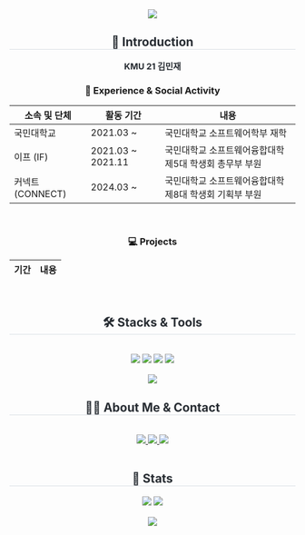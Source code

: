 <div align="center">
  <img src="https://capsule-render.vercel.app/api?type=waving&color=0:865050,100:cd0e01&height=120&text=Hello!%20World&animation=&fontColor=b72a2a&fontSize=60" />
</div>

<div align="center">
  <h2 style="border-bottom: 1px solid #d8dee4; color: #282d33;">🤷 Introduction</h2>
  <div style="font-weight: 700; font-size: 15px; text-align: center; color: #282d33;">KMU 21 김민재</div>
</div>

<h3 align="center">🏫 Experience & Social Activity</h3>
<div align="center">
  <table>
    <thead>
      <tr>
        <th>소속 및 단체</th>
        <th>활동 기간</th>
        <th>내용</th>
      </tr>
    </thead>
    <tbody>
      <tr>
        <td>국민대학교</td>
        <td>2021.03 ~</td>
        <td>국민대학교 소프트웨어학부 재학</td>
      </tr>
      <tr>
        <td>이프 (IF)</td>
        <td>2021.03 ~ 2021.11</td>
        <td>국민대학교 소프트웨어융합대학 제5대 학생회 총무부 부원</td>
      </tr>
      <tr>
        <td>커넥트 (CONNECT)</td>
        <td>2024.03 ~</td>
        <td>국민대학교 소프트웨어융합대학 제8대 학생회 기획부 부원</td>
      </tr>
    </tbody>
  </table>
</div>

<br/>

<h3 align="center">💻 Projects</h3>
<div align="center">
  <table>
    <thead>
      <tr>
        <th>기간</th>
        <th>내용</th>
      </tr>
    </thead>
    <tbody>
      <!-- 프로젝트 내용을 여기에 추가하세요 -->
    </tbody>
  </table>
</div>

<br/>

<div align="center">
  <h2 style="border-bottom: 1px solid #d8dee4; color: #282d33;">🛠️ Stacks & Tools</h2>
  <br>
  <div style="margin: 0 auto; text-align: center;">
    <img src="https://img.shields.io/badge/C++-00599C?style=flat&logo=C%2B%2B&logoColor=white">
    <img src="https://img.shields.io/badge/Git-F05032?style=flat&logo=Git&logoColor=white">
    <img src="https://img.shields.io/badge/Python-3776AB?style=flat&logo=Python&logoColor=white">
    <img src="https://img.shields.io/badge/Java-007396?style=flat&logo=Java&logoColor=white">
  </div>
  <br/>
  <img src="https://img.shields.io/badge/Visual_Studio_Code-0078D4?style=for-the-badge&logo=visual%20studio%20code&logoColor=white">
</div>

<div align="center">
  <h2 style="border-bottom: 1px solid #d8dee4; color: #282d33;">🧑‍💻 About Me & Contact</h2>
  <br>
  <div align="center">
    <a href="https://www.instagram.com/dlawoct/">
      <img src="https://img.shields.io/badge/Instagram-E4405F?style=flat&logo=Instagram&logoColor=white&link=https://www.instagram.com/dlawoct/">
    </a>
    <a href="https://www.notion.so/2024-S-S-a607934fc8a74fb085d04ee141f43537">
      <img src="https://img.shields.io/badge/Notion-000000?style=flat&logo=Notion&logoColor=white&link=https://www.notion.so/2024-S-S-a607934fc8a74fb085d04ee141f43537">
    </a>
    <a href="mailto:alswo3333@kookmin.ac.kr">
      <img src="https://img.shields.io/badge/Gmail-EA4335?style=flat&logo=Gmail&logoColor=white&link=mailto:alswo3333@kookmin.ac.kr">
    </a>
  </div>
  <br>
</div>

<div align="center">
  <h2 style="border-bottom: 1px solid #d8dee4; color: #282d33;">🏅 Stats</h2>
  <div align="center">
    <img src="https://github-readme-stats.vercel.app/api?username=Dlawoct&custom_title=Dlawoct's%20Github%20Stat&bg_color=180,000000,&title_color=000000&text_color=000000" />
    <img src="https://github-readme-stats.vercel.app/api/top-langs/?username=Dlawoct&layout=compact&bg_color=180,000000,&title_color=000000&text_color=000000" />
  </div>
  <br>
  <a href="https://solved.ac/profile/alswo3333">
    <img src="https://mazassumnida.wtf/api/v2/generate_badge?boj=alswo3333" />
  </a>
</div>
